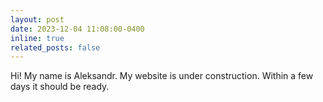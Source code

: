 ```yaml
---
layout: post
date: 2023-12-04 11:08:00-0400
inline: true
related_posts: false
---
```


Hi! My name is Aleksandr. My website is under construction. Within a few days it should be ready.
